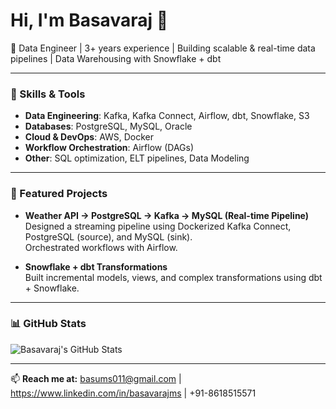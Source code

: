 # Hi, I'm Basavaraj 👋

🚀 Data Engineer | 3+ years experience | Building scalable & real-time data pipelines | Data Warehousing with Snowflake + dbt

---

### 🔧 Skills & Tools
- **Data Engineering**: Kafka, Kafka Connect, Airflow, dbt, Snowflake, S3
- **Databases**: PostgreSQL, MySQL, Oracle
- **Cloud & DevOps**: AWS, Docker
- **Workflow Orchestration**: Airflow (DAGs)
- **Other**: SQL optimization, ELT pipelines, Data Modeling

---

### 📌 Featured Projects
- **Weather API → PostgreSQL → Kafka → MySQL (Real-time Pipeline)**  
  Designed a streaming pipeline using Dockerized Kafka Connect, PostgreSQL (source), and MySQL (sink).  
  Orchestrated workflows with Airflow.

- **Snowflake + dbt Transformations**  
  Built incremental models, views, and complex transformations using dbt + Snowflake.

---

### 📊 GitHub Stats
![Basavaraj's GitHub Stats](https://github-readme-stats.vercel.app/api?username=Basavaraj011&show_icons=true&theme=radical)

---

📫 **Reach me at:** basums011@gmail.com | https://www.linkedin.com/in/basavarajms | +91-8618515571
